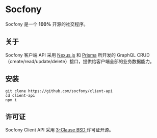 # Socfony

Socfony 是一个 **100%** 开源的社交程序。

## 关于

Socfony 客户端 API 采用 [Nexus.js](https://nexusjs.org/) 和 [Prisma](https://www.prisma.io/) 所开发的 GraphQL CRUD（create/read/update/delete）接口，提供给客户端全部的业务数据能力。

## 安装

```
git clone https://github.com/socfony/client-api
cd client-api
npm i
```

## 许可证

Socfony Client API 采用 [3-Clause BSD
](https://opensource.org/licenses/BSD-3-Clause) 许可证开源。
